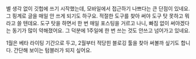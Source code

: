 별 생각 없이 깃헙에 쓰기 시작했는데, 모바일에서 접근하기 나쁘다는 큰 단점이 있네요. 그 핑계로 글을 매일 안 쓰게 되기도 하구요. 적절한 도구를 찾아 써야 도구 탓 못하고 뭐라고 쓸 텐데요. 도구 탓을 하면서 한 번 매일 포스팅을 거르고 나니, 빠짐 없이 써야겠다는 동기가 많이 약해졌어요. 그 덕분에 1주일에 한 번 쓰는 것도 안쓰고 넘어가고 있네요.

1월은 베타 라이팅 기간으로 두고, 2월부터 적당힌 블로깅 툴을 찾아 써볼까 싶기도 합니다. 간단해 보이는 텀블러가 되지 싶어요.

